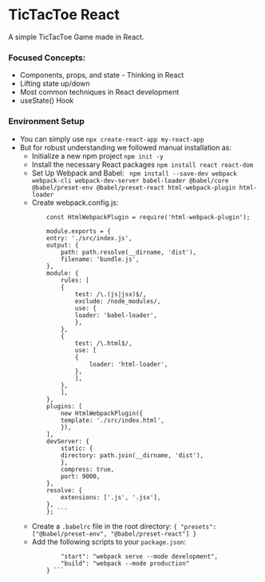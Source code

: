 # TicTacToe React
A simple TicTacToe Game made in React.

### Focused Concepts:
- Components, props, and state - Thinking in React
- Lifting state up/down 
- Most common techniques in React development
- useState() Hook

### Environment Setup
- You can simply use ``` npx create-react-app my-react-app ```
- But for robust understanding we followed manual installation as:
    - Initialize a new npm project ``` npm init -y ```
    - Install the necessary React packages ``` npm install react react-dom ```
    - Set Up Webpack and Babel: ``` npm install --save-dev webpack webpack-cli webpack-dev-server babel-loader @babel/core @babel/preset-env @babel/preset-react html-webpack-plugin html-loader```
    - Create webpack.config.js:
        ``` const path = require('path');
            const HtmlWebpackPlugin = require('html-webpack-plugin');

            module.exports = {
            entry: './src/index.js',
            output: {
                path: path.resolve(__dirname, 'dist'),
                filename: 'bundle.js',
            },
            module: {
                rules: [
                {
                    test: /\.(js|jsx)$/,
                    exclude: /node_modules/,
                    use: {
                    loader: 'babel-loader',
                    },
                },
                {
                    test: /\.html$/,
                    use: [
                    {
                        loader: 'html-loader',
                    },
                    ],
                },
                ],
            },
            plugins: [
                new HtmlWebpackPlugin({
                template: './src/index.html',
                }),
            ],
            devServer: {
                static: {
                directory: path.join(__dirname, 'dist'),
                },
                compress: true,
                port: 9000,
            },
            resolve: {
                extensions: ['.js', '.jsx'],
            },
            }; ```
    - Create a `.babelrc` file in the root directory: ``` { "presets": ["@babel/preset-env", "@babel/preset-react"] } ```
    - Add the following scripts to your `package.json`: 
        ``` "scripts": {
                "start": "webpack serve --mode development",
                "build": "webpack --mode production"
            } ```
 

